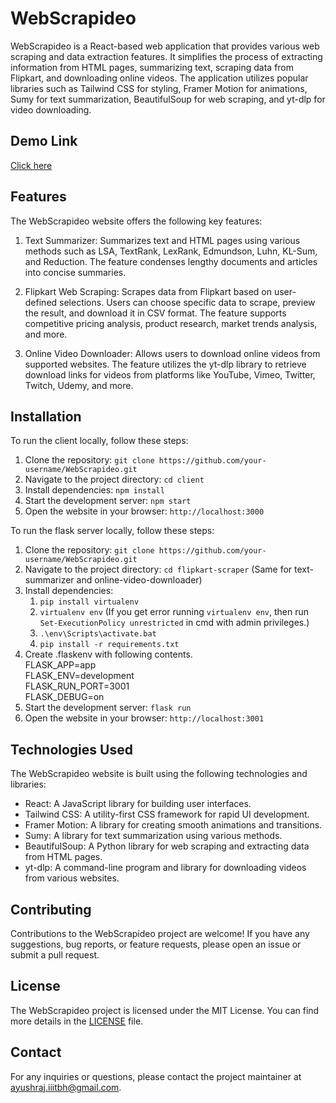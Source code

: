 # WebScrapideo

WebScrapideo is a React-based web application that provides various web scraping and data extraction features. It simplifies the process of extracting information from HTML pages, summarizing text, scraping data from Flipkart, and downloading online videos. The application utilizes popular libraries such as Tailwind CSS for styling, Framer Motion for animations, Sumy for text summarization, BeautifulSoup for web scraping, and yt-dlp for video downloading.

## Demo Link

<a href="https://web-scrapideo.vercel.app/">Click here</a>

## Features

The WebScrapideo website offers the following key features:

1. Text Summarizer: Summarizes text and HTML pages using various methods such as LSA, TextRank, LexRank, Edmundson, Luhn, KL-Sum, and Reduction. The feature condenses lengthy documents and articles into concise summaries.

2. Flipkart Web Scraping: Scrapes data from Flipkart based on user-defined selections. Users can choose specific data to scrape, preview the result, and download it in CSV format. The feature supports competitive pricing analysis, product research, market trends analysis, and more.

3. Online Video Downloader: Allows users to download online videos from supported websites. The feature utilizes the yt-dlp library to retrieve download links for videos from platforms like YouTube, Vimeo, Twitter, Twitch, Udemy, and more.

## Installation

To run the client locally, follow these steps:

1. Clone the repository: `git clone https://github.com/your-username/WebScrapideo.git`
2. Navigate to the project directory: `cd client`
3. Install dependencies: `npm install`
4. Start the development server: `npm start`
5. Open the website in your browser: `http://localhost:3000`

To run the flask server locally, follow these steps:

1. Clone the repository: `git clone https://github.com/your-username/WebScrapideo.git`
2. Navigate to the project directory: `cd flipkart-scraper` (Same for text-summarizer and online-video-downloader)
3. Install dependencies:
     1. `pip install virtualenv`
     2. `virtualenv env` (If you get error running `virtualenv env`, then run `Set-ExecutionPolicy unrestricted` in cmd with admin privileges.)
     3. `.\env\Scripts\activate.bat`
     4. `pip install -r requirements.txt`
5. Create .flaskenv with following contents.<br>
FLASK_APP=app<br>
FLASK_ENV=development<br>
FLASK_RUN_PORT=3001<br>
FLASK_DEBUG=on<br>
6. Start the development server: `flask run`
7. Open the website in your browser: `http://localhost:3001`


## Technologies Used

The WebScrapideo website is built using the following technologies and libraries:

- React: A JavaScript library for building user interfaces.
- Tailwind CSS: A utility-first CSS framework for rapid UI development.
- Framer Motion: A library for creating smooth animations and transitions.
- Sumy: A library for text summarization using various methods.
- BeautifulSoup: A Python library for web scraping and extracting data from HTML pages.
- yt-dlp: A command-line program and library for downloading videos from various websites.

## Contributing

Contributions to the WebScrapideo project are welcome! If you have any suggestions, bug reports, or feature requests, please open an issue or submit a pull request.

## License

The WebScrapideo project is licensed under the MIT License. You can find more details in the [LICENSE](LICENSE) file.

## Contact

For any inquiries or questions, please contact the project maintainer at ayushraj.iiitbh@gmail.com.

